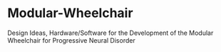 # Modular-Wheelchair
 Design Ideas, Hardware/Software for the Development of the Modular Wheelchair for Progressive Neural Disorder
